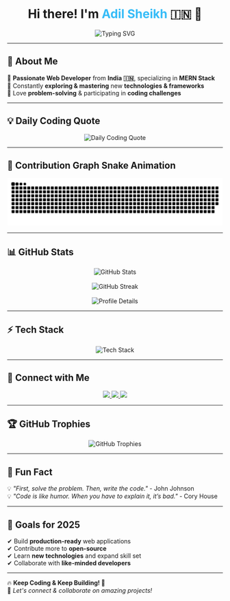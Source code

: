 <h1 align="center">Hi there! I'm <span style="color:#36BCF7;">Adil Sheikh</span> 🇮🇳 👋</h1>

<p align="center">
  <img src="https://readme-typing-svg.herokuapp.com?font=Fira+Code&duration=3000&pause=1000&color=36BCF7&center=true&vCenter=true&width=600&lines=Full-Stack+Developer;MERN+Stack+Enthusiast;Building+Awesome+Projects;Always+Learning+New+Tech" alt="Typing SVG">
</p>

---

## 🚀 About Me  
🔹 **Passionate Web Developer** from **India 🇮🇳**, specializing in **MERN Stack**  
🔹 Constantly **exploring & mastering** new **technologies & frameworks**  
🔹 Love **problem-solving** & participating in **coding challenges**  

---

## 💡 Daily Coding Quote  
<p align="center">
  <img src="https://quotes-github-readme.vercel.app/api?type=horizontal&theme=radical" alt="Daily Coding Quote">
</p>

---

## 🎨 Contribution Graph Snake Animation  
<p align="center">
  <img src="https://github.com/Adilsheikhh/Adilsheikhh/blob/main/github-contribution-grid-snake.svg" alt="Snake animation">
</p>

---

## 📊 GitHub Stats  
<div align="center">
  <img src="https://github-readme-stats.vercel.app/api?username=Adilsheikhh&show_icons=true&theme=radical&count_private=true&hide_border=true&border_radius=10" alt="GitHub Stats">
  <br><br>
  <img src="https://github-readme-streak-stats.herokuapp.com/?user=Adilsheikhh&theme=radical&hide_border=true&border_radius=10" alt="GitHub Streak">
  <br><br>
  <img src="https://github-profile-summary-cards.vercel.app/api/cards/profile-details?username=Adilsheikhh&theme=radical" alt="Profile Details">
</div>

---

## ⚡ Tech Stack  
<p align="center">
  <img src="https://skillicons.dev/icons?i=react,nodejs,express,mongodb,js,ts,html,css,tailwind,git,github,vscode" alt="Tech Stack">
</p>

---

## 🔗 Connect with Me  
<p align="center">
  <a href="https://www.linkedin.com/in/adil-sheikh11/">
    <img src="https://img.shields.io/badge/LinkedIn-%230077B5.svg?style=for-the-badge&logo=linkedin&logoColor=white">
  </a>
  <a href="https://adilsheikh.vercel.app/">
    <img src="https://img.shields.io/badge/Portfolio-%23000000.svg?style=for-the-badge&logo=vercel&logoColor=white">
  </a>
  <a href="https://x.com/ASheikh99707">
    <img src="https://img.shields.io/badge/Twitter-%231DA1F2.svg?style=for-the-badge&logo=twitter&logoColor=white">
  </a>
</p>

---

## 🏆 GitHub Trophies  
<p align="center">
  <img src="https://github-profile-trophy.vercel.app/?username=Adilsheikhh&theme=radical&no-frame=true&column=4" alt="GitHub Trophies">
</p>

---

## 🚀 Fun Fact  
💡 *"First, solve the problem. Then, write the code."* - John Johnson  
💡 *"Code is like humor. When you have to explain it, it’s bad."* - Cory House  

---

## 🎯 Goals for 2025  
✔ Build **production-ready** web applications  
✔ Contribute more to **open-source**  
✔ Learn **new technologies** and expand skill set  
✔ Collaborate with **like-minded developers**  

---

🔥 **Keep Coding & Keep Building! 🚀**  
💬 *Let's connect & collaborate on amazing projects!*
